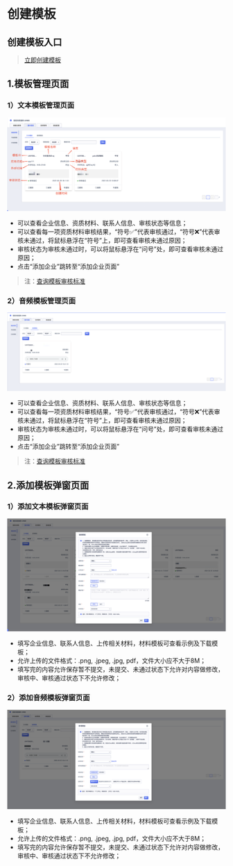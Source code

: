   <!--一下子提供一种思路，欢迎大家发挥 -->

# 创建模板


## 创建模板入口

>[立即创建模板](https://console-test03.ucloudadmin.com/uvms/interval)


## 1.模板管理页面

### 1）文本模板管理页面

![模板管理页.png](images/模板管理页.png)

* 可以查看企业信息、资质材料、联系人信息、审核状态等信息；
* 可以查看每一项资质材料审核结果，“符号✅”代表审核通过，“符号❌”代表审核未通过，将鼠标悬浮在“符号”上，即可查看审核未通过原因；
* 审核状态为审核未通过时，可以将鼠标悬浮在“问号”处，即可查看审核未通过原因；
* 点击“添加企业”跳转至“添加企业页面”
>注：[查询模板审核标准](/uvms/introduction/criteria.md)

### 2）音频模板管理页面

![音频模板管理页.png](images/音频模板管理页.png)

* 可以查看企业信息、资质材料、联系人信息、审核状态等信息；
* 可以查看每一项资质材料审核结果，“符号✅”代表审核通过，“符号❌”代表审核未通过，将鼠标悬浮在“符号”上，即可查看审核未通过原因；
* 审核状态为审核未通过时，可以将鼠标悬浮在“问号”处，即可查看审核未通过原因；
* 点击“添加企业”跳转至“添加企业页面”

>注：[查询模板审核标准](/uvms/introduction/criteria.md)


## 2.添加模板弹窗页面

### 1）添加文本模板弹窗页面

![添加文本模板页.png](images/添加文本模板页.png)

* 填写企业信息、联系人信息、上传相关材料，材料模板可查看示例及下载模板；
* 允许上传的文件格式：.png, .jpeg, .jpg, pdf，文件大小应不大于8M；
* 填写完的内容允许保存暂不提交，未提交、未通过状态下允许对内容做修改，审核中、审核通过状态下不允许修改；


### 2）添加音频模板弹窗页面

![添加音频模板页.png](images/添加音频模板页.png)

* 填写企业信息、联系人信息、上传相关材料，材料模板可查看示例及下载模板；
* 允许上传的文件格式：.png, .jpeg, .jpg, pdf，文件大小应不大于8M；
* 填写完的内容允许保存暂不提交，未提交、未通过状态下允许对内容做修改，审核中、审核通过状态下不允许修改；
